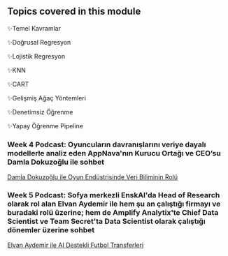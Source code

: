 
## Topics covered in this module
✨Temel Kavramlar 

✨Doğrusal Regresyon

✨Lojistik Regresyon

✨KNN

✨CART

✨Gelişmiş Ağaç Yöntemleri

✨Denetimsiz Öğrenme

✨Yapay Öğrenme Pipeline


### Week 4 Podcast: Oyuncuların davranışlarını veriye dayalı modellerle analiz eden AppNava'nın Kurucu Ortağı ve CEO’su Damla Dokuzoğlu ile sohbet
[Damla Dokuzoğlu ile Oyun Endüstrisinde Veri Biliminin Rolü](https://open.spotify.com/episode/0BhrNy7zF10LTfudgqSiiq)

### Week 5 Podcast: Sofya merkezli EnskAI'da Head of Research olarak rol alan Elvan Aydemir ile hem şu an çalıştığı firmayı ve buradaki rolü üzerine; hem de Amplify Analytix'te Chief Data Scientist ve Team Secret'ta Data Scientist olarak çalıştığı dönemler üzerine sohbet 
[Elvan Aydemir ile AI Destekli Futbol Transferleri](https://open.spotify.com/episode/2fhAUIlvvEJDEWy6JZzFmu)
